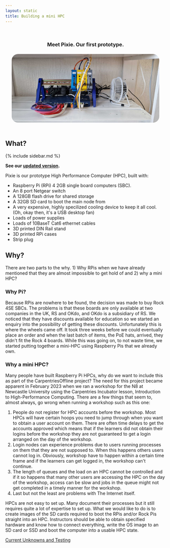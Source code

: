 ```yaml
---
layout: static
title: Building a mini HPC
---
```


<div style="text-align:center; padding: 20px; font-size: 16px; font-weight: bold;">
<div style="padding: 20px;">Meet Pixie. Our first prototype.</div>
<img style="border-radius: 20px;" src="images/mini-HPC-proto1-600px.jpg" width="600px">
</div>
<div>
<h2>What?</h2>
{% include sidebar.md %}


<p><b>See our <a href="miniHPC_update.html">updated version</a>.</b></p>
 
<p>Pixie is our prototype High Performance Computer (HPC), built with:</p>

<ul>
	<li>Raspberry Pi (RPi) 4 2GB single board computers (SBC).</li>
	<li>An 8 port Netgear switch</li>
	<li>A 128GB flash drive for shared storage</li>
	<li>A 32GB SD card to boot the main node from</li>
	<li>A very expensive, highly specilized cooling device to keep it all cool. (Oh, okay then, it's a USB desktop fan)</li>
	<li>Loads of power supplies</li>
	<li>Loads of 10BaseT Cat6 ethernet cables</li>
	<li>3D printed DIN Rail stand</li>
	<li>3D printed RPi cases</li>
	<li>Strip plug</li>
</ul>

<h2>Why?</h2>
There are two parts to the why. 1) Why RPis when we have already mentioned that they are almost impossible to get hold of and 2) why a mini HPC?

<h3>Why Pi?</h3>
Because RPis are nowhere to be found, the decision was made to buy Rock 4SE SBCs. The problems is that these boards are only available at two companies in the UK, RS and OKdo, and OKdo is a subsidiary of RS. We noticed that they have discounts available for education so we started an enquiry into the possibility of getting these discounts. Unfortunately this is where the wheels came off. It took three weeks before we could eventually place an order and when the last batch of items, the PoE hats, arrived, they didn't fit the Rock 4 boards. While this was going on, to not waste time, we started putting together a mini-HPC using Raspberry Pis that we already own.

<h3>Why a mini HPC?</h3>
Many people have built Raspberry Pi HPCs, why do we want to include this as part of the CarpentriesOffline project? The need for this project became apparent in February 2023 when we ran a workshop for the N8 at Newcastle University using the Carpentries Incubator lesson, Introduction to High-Performance Computing. There are a few things that seem to, almost always, go wrong when running a workshop such as this one:

<ol>
	<li>People do not register for HPC accounts before the workshop. Most HPCs will have certain hoops you need to jump through when you want to obtain a user account on them. There are often time delays to get the accounts approved which means that if the learners did not obtain their logins before the workshop they are not guaranteed to get a login arranged on the day of the workshop.</li>
	<li>Login nodes can experience problems due to users running processes on them that they are not supposed to. When this happens others users cannot log in. Obviously, workshop have to happen within a certain time frame and if the learners can get logged in, the workshop can't continue.</li>
	<li>The length of queues and the load on an HPC cannot be controlled and if it so happens that many other users are accessing the HPC on the day of the workshop, access can be slow and jobs in the queue might not get completed in a timely manner for the workshop.</li>
	<li>Last but not the least are problems with The Internet itself.</li>
</ol>

HPCs are not easy to set up. Many document their processes but it still requires quite a lot of expertise to set up. What we would like to do is to create images of the SD cards required to boot the RPis and/or Rock Pis straight into an HPC. Instructors should be able to obtain specified hardware and know how to connect everything, write the OS image to an SD card or SSD and boot the computer into a usable HPC state.

<p><a href="current_unknowns_and_testing">Current Unknowns and Testing</a></p>
<br/>
<br/>
